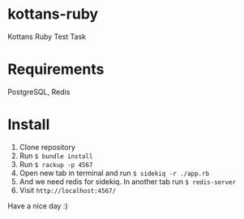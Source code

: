 # kottans-ruby
Kottans Ruby Test Task

# Requirements
PostgreSQL, Redis

# Install

1. Clone repository
2. Run `$ bundle install`
3. Run `$ rackup -p 4567`
4. Open new tab in terminal and run `$ sidekiq -r ./app.rb`
5. And we need redis for sidekiq. In another tab run `$ redis-server`
6. Visit `http://localhost:4567/`

Have a nice day :)
